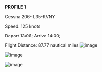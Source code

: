 **PROFILE 1**

Cessna 206- L35-KVNY 

Speed: 125 knots

Depart 13:06; Arrive 14:00; 

Flight Distance: 87.77 nautical miles
![image](https://github.com/user-attachments/assets/80acfd3c-dd43-47d5-a805-b0f26d8fa514)

![image](https://github.com/user-attachments/assets/c09e6b28-c14f-4035-a270-adb808526497)

![image](https://github.com/user-attachments/assets/d68bc51e-0200-46b4-8014-6948fb63e5b7)
